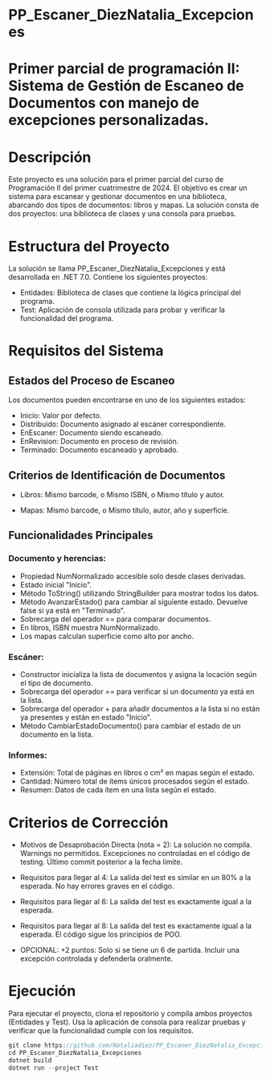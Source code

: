 # PP_Escaner_DiezNatalia_Excepciones

# Primer parcial de programación II: Sistema de Gestión de Escaneo de Documentos con manejo de excepciones personalizadas.

# Descripción
Este proyecto es una solución para el primer parcial del curso de Programación II del primer cuatrimestre de 2024. El objetivo es crear un sistema para escanear y gestionar documentos en una biblioteca, abarcando dos tipos de documentos: libros y mapas. La solución consta de dos proyectos: una biblioteca de clases y una consola para pruebas.

# Estructura del Proyecto
La solución se llama PP_Escaner_DiezNatalia_Excepciones y está desarrollada en .NET 7.0. Contiene los siguientes proyectos:
- Entidades: Biblioteca de clases que contiene la lógica principal del programa.
- Test: Aplicación de consola utilizada para probar y verificar la funcionalidad del programa.

# Requisitos del Sistema
## Estados del Proceso de Escaneo
Los documentos pueden encontrarse en uno de los siguientes estados:

- Inicio: Valor por defecto.
- Distribuido: Documento asignado al escáner correspondiente.
- EnEscaner: Documento siendo escaneado.
- EnRevision: Documento en proceso de revisión.
- Terminado: Documento escaneado y aprobado.

## Criterios de Identificación de Documentos
- Libros:
Mismo barcode, o
Mismo ISBN, o
Mismo título y autor.

- Mapas:
Mismo barcode, o
Mismo título, autor, año y superficie.

## Funcionalidades Principales
### Documento y herencias:
- Propiedad NumNormalizado accesible solo desde clases derivadas.
- Estado inicial "Inicio".
- Método ToString() utilizando StringBuilder para mostrar todos los datos.
- Método AvanzarEstado() para cambiar al siguiente estado. Devuelve false si ya está en "Terminado".
- Sobrecarga del operador == para comparar documentos.
- En libros, ISBN muestra NumNormalizado.
- Los mapas calculan superficie como alto por ancho.

### Escáner:
- Constructor inicializa la lista de documentos y asigna la locación según el tipo de documento.
- Sobrecarga del operador == para verificar si un documento ya está en la lista.
- Sobrecarga del operador + para añadir documentos a la lista si no están ya presentes y están en estado "Inicio".
- Método CambiarEstadoDocumento() para cambiar el estado de un documento en la lista.

### Informes:
- Extensión: Total de páginas en libros o cm² en mapas según el estado.
- Cantidad: Número total de ítems únicos procesados según el estado.
- Resumen: Datos de cada ítem en una lista según el estado.

# Criterios de Corrección
- Motivos de Desaprobación Directa (nota = 2):
La solución no compila.
Warnings no permitidos.
Excepciones no controladas en el código de testing.
Último commit posterior a la fecha límite.

- Requisitos para llegar al 4:
La salida del test es similar en un 80% a la esperada.
No hay errores graves en el código.

- Requisitos para llegar al 6:
La salida del test es exactamente igual a la esperada.

- Requisitos para llegar al 8:
La salida del test es exactamente igual a la esperada.
El código sigue los principios de POO.

- OPCIONAL: +2 puntos:
Solo si se tiene un 6 de partida.
Incluir una excepción controlada y defenderla oralmente.

# Ejecución
Para ejecutar el proyecto, clona el repositorio y compila ambos proyectos (Entidades y Test). Usa la aplicación de consola para realizar pruebas y verificar que la funcionalidad cumple con los requisitos.

~~~ C#
git clone https://github.com/Nataliadiez/PP_Escaner_DiezNatalia_Excepciones.git
cd PP_Escaner_DiezNatalia_Excepciones
dotnet build
dotnet run --project Test
~~~


